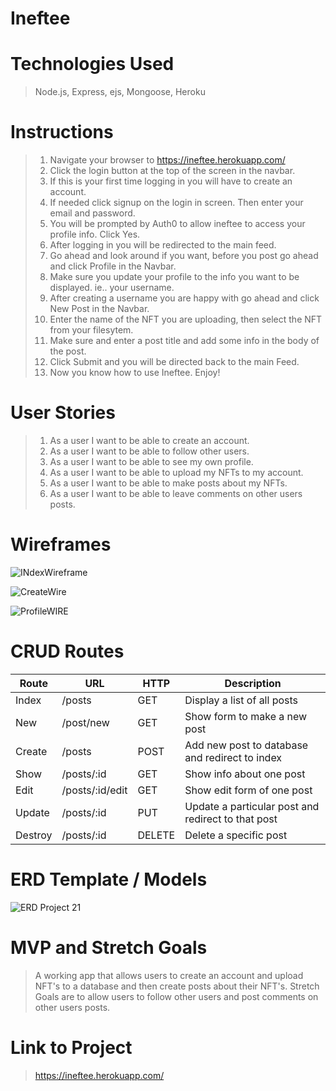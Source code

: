 # Ineftee



# Technologies Used

>  Node.js, Express, ejs, Mongoose, Heroku

# Instructions

> 1. Navigate your browser to https://ineftee.herokuapp.com/
> 2. Click the login button at the top of the screen in the navbar.
> 3. If this is your first time logging in you will have to create an account.
> 4. If needed click signup on the login in screen. Then enter your email and password. 
> 5. You will be prompted by Auth0 to allow ineftee to access your profile info. Click Yes.
> 6. After logging in you will be redirected to the main feed.
> 7. Go ahead and look around if you want, before you post go ahead and click Profile in the Navbar.
> 8. Make sure you update your profile to the info you want to be displayed. ie.. your username.
> 9. After creating a username you are happy with go ahead and click New Post in the Navbar.
> 10. Enter the name of the NFT you are uploading, then select the NFT from your filesytem.
> 11. Make sure and enter a post title and add some info in the body of the post. 
> 12. Click Submit and you will be directed back to the main Feed. 
> 13. Now you know how to use Ineftee. Enjoy!

# User Stories

> 1. As a user I want to be able to create an account.
> 2. As a user I want to be able to follow other users.
> 3. As a user I want to be able to see my own profile.
> 4. As a user I want to be able to upload my NFTs to my account.
> 5. As a user I want to be able to make posts about my NFTs.
> 6. As a user I want to be able to leave comments on other users posts.

# Wireframes

![INdexWireframe](https://user-images.githubusercontent.com/101614021/171978544-f643b679-9a42-4239-81b8-69d1d64e8634.svg)

![CreateWire](https://user-images.githubusercontent.com/101614021/171979081-c070429f-db7a-4a0c-9c53-fa8165ff5ff5.svg)

![ProfileWIRE](https://user-images.githubusercontent.com/101614021/171978606-c2e4d059-02c5-4ffb-9d63-3dc9d3b7c914.svg)


# CRUD Routes

| Route   | URL             | HTTP   | Description                                        |
|---------|-----------------|--------|----------------------------------------------------|
| Index   | /posts          | GET    | Display a list of all posts                        |
| New     | /post/new       | GET    | Show form to make a new post                       |
| Create  | /posts          | POST   | Add new post to database and redirect to index     |
| Show    | /posts/:id      | GET    | Show info about one post                           |
| Edit    | /posts/:id/edit | GET    | Show edit form of one post                         |
| Update  | /posts/:id      | PUT    | Update a particular post and redirect to that post |
| Destroy | /posts/:id      | DELETE | Delete a specific post                             |

# ERD Template / Models

![ERD Project 21](https://user-images.githubusercontent.com/101614021/171979504-e27ba3ab-de3f-4c46-a570-edb2a37b6a5f.svg)

# MVP and Stretch Goals

>  A working app that allows users to create an account and upload NFT's to a database and then create posts about their NFT's.
>  Stretch Goals are to allow users to follow other users and post comments on other users posts. 

# Link to Project

> https://ineftee.herokuapp.com/
